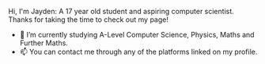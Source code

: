 Hi, I'm Jayden: A 17 year old student and aspiring computer scientist. 
Thanks for taking the time to check out my page!

- :notebook: I’m currently studying A-Level Computer Science, Physics, Maths and Further Maths.
- 📫 You can contact me through any of the platforms linked on my profile.
